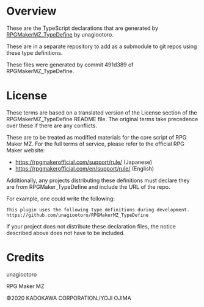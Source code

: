 # Overview
These are the TypeScript declarations that are generated by [RPGMakerMZ_TypeDefine](https://github.com/unagiootoro/RPGMakerMZ_TypeDefine) by unagiootoro.

These are in a separate repository to add as a submodule to git repos using these type definitions.

These files were generated by commit 491d389 of RPGMakerMZ_TypeDefine.

# License
These terms are based on a translated version of the License section of the RPGMakerMZ_TypeDefine README file. 
The original terms take precedence over these if there are any conflicts.

These are to be treated as modified materials for the core script of RPG Maker MZ.
For the full terms of service, please refer to the official RPG Maker website:
* https://rpgmakerofficial.com/support/rule/ (Japanese)
* https://rpgmakerofficial.com/en/support/rule/ (English)

Additionally, any projects distributing these definitions must declare they are from RPGMaker_TypeDefine and include the URL of the repo.

For example, one could write the following:
```
This plugin uses the following type definitions during development.
https://github.com/unagiootoro/RPGMakerMZ_TypeDefine 
```

If your project does not distribute these declaration files, the notice described above does not have to be included.

# Credits
unagiootoro

RPG Maker MZ

©2020 KADOKAWA CORPORATION./YOJI OJIMA  
